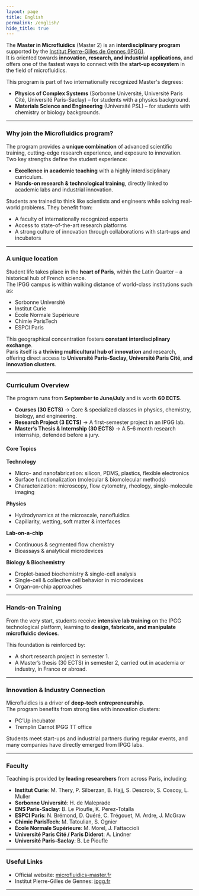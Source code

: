 ```yaml
---
layout: page
title: English
permalink: /english/
hide_title: true
---
```



The **Master in Microfluidics** (Master 2) is an **interdisciplinary program** supported by the [Institut Pierre-Gilles de Gennes (IPGG)](https://www.institut-pgg.fr/).  
It is oriented towards **innovation, research, and industrial applications**, and offers one of the fastest ways to connect with the **start-up ecosystem** in the field of microfluidics.

This program is part of two internationally recognized Master's degrees:

- **Physics of Complex Systems** (Sorbonne Université, Université Paris Cité, Université Paris-Saclay) – for students with a physics background.  
- **Materials Science and Engineering** (Université PSL) – for students with chemistry or biology backgrounds.  

---

### Why join the Microfluidics program?

The program provides a **unique combination** of advanced scientific training, cutting-edge research experience, and exposure to innovation.  
Two key strengths define the student experience:

- **Excellence in academic teaching** with a highly interdisciplinary curriculum.  
- **Hands-on research & technological training**, directly linked to academic labs and industrial innovation.  

Students are trained to think like scientists and engineers while solving real-world problems. They benefit from:

- A faculty of internationally recognized experts  
- Access to state-of-the-art research platforms  
- A strong culture of innovation through collaborations with start-ups and incubators  

---

### A unique location

Student life takes place in the **heart of Paris**, within the Latin Quarter – a historical hub of French science.  
The IPGG campus is within walking distance of world-class institutions such as:

- Sorbonne Université  
- Institut Curie  
- École Normale Supérieure  
- Chimie ParisTech  
- ESPCI Paris  

This geographical concentration fosters **constant interdisciplinary exchange**.  
Paris itself is a **thriving multicultural hub of innovation** and research, offering direct access to **Université Paris-Saclay, Université Paris Cité, and innovation clusters**.  

---

### Curriculum Overview

The program runs from **September to June/July** and is worth **60 ECTS**.

- **Courses (30 ECTS)** → Core & specialized classes in physics, chemistry, biology, and engineering.  
- **Research Project (3 ECTS)** → A first-semester project in an IPGG lab.  
- **Master’s Thesis & Internship (30 ECTS)** → A 5–6 month research internship, defended before a jury.  

#### Core Topics

**Technology**  
- Micro- and nanofabrication: silicon, PDMS, plastics, flexible electronics  
- Surface functionalization (molecular & biomolecular methods)  
- Characterization: microscopy, flow cytometry, rheology, single-molecule imaging  

**Physics**  
- Hydrodynamics at the microscale, nanofluidics  
- Capillarity, wetting, soft matter & interfaces  

**Lab-on-a-chip**  
- Continuous & segmented flow chemistry  
- Bioassays & analytical microdevices  

**Biology & Biochemistry**  
- Droplet-based biochemistry & single-cell analysis  
- Single-cell & collective cell behavior in microdevices  
- Organ-on-chip approaches  

---

### Hands-on Training

From the very start, students receive **intensive lab training** on the IPGG technological platform, learning to **design, fabricate, and manipulate microfluidic devices**.  

This foundation is reinforced by:  
- A short research project in semester 1.  
- A Master’s thesis (30 ECTS) in semester 2, carried out in academia or industry, in France or abroad.  

---

### Innovation & Industry Connection

Microfluidics is a driver of **deep-tech entrepreneurship**.  
The program benefits from strong ties with innovation clusters:  

- PC’Up incubator  
- Tremplin Carnot IPGG TT office  

Students meet start-ups and industrial partners during regular events, and many companies have directly emerged from IPGG labs.  

---

### Faculty

Teaching is provided by **leading researchers** from across Paris, including:  

- **Institut Curie**: M. Thery, P. Silberzan, B. Hajj, S. Descroix, S. Coscoy, L. Muller  
- **Sorbonne Université**: H. de Maleprade  
- **ENS Paris-Saclay**: B. Le Pioufle, K. Perez-Totalla 
- **ESPCI Paris**: N. Brémond, D. Quéré, C. Trégouet, M. Ardre, J. McGraw  
- **Chimie ParisTech**: M. Tatoulian, S. Ognier 
- **École Normale Supérieure**: M. Morel, J. Fattaccioli  
- **Université Paris Cité / Paris Diderot**: A. Lindner  
- **Université Paris-Saclay**: B. Le Pioufle  

---

### Useful Links

- Official website: [microfluidics-master.fr](http://microfluidics-master.fr)  
- Institut Pierre-Gilles de Gennes: [ipgg.fr](https://www.ipgg.fr/)  

---
